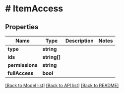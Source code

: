 # # ItemAccess

## Properties

Name | Type | Description | Notes
------------ | ------------- | ------------- | -------------
**type** | **string** |  |
**ids** | **string[]** |  |
**permissions** | **string** |  |
**fullAccess** | **bool** |  |

[[Back to Model list]](../../README.md#models) [[Back to API list]](../../README.md#endpoints) [[Back to README]](../../README.md)
